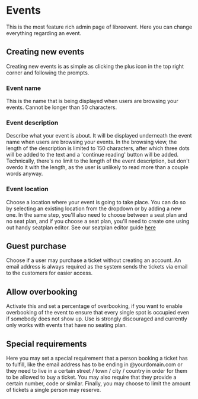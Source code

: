 # Events
This is the most feature rich admin page of libreevent. Here you can change everything regarding an event.

## Creating new events
Creating new events is as simple as clicking the plus icon in the top right corner and following the prompts.

### Event name
This is the name that is being displayed when users are browsing your events. Cannot be longer than 50 characters.

### Event description
Describe what your event is about. It will be displayed underneath the event name when users are browsing your events. In the browsing view, the length of the description is limited to 150 characters, after which three dots will be added to the text and a 'continue reading' button will be added. Technically, there's no limit to the length of the event description, but don't overdo it with the length, as the user is unlikely to read more than a couple words anyway.

### Event location
Choose a location where your event is going to take place. You can do so by selecting an existing location from the dropdown or by adding a new one. In the same step, you'll also need to choose between a seat plan and no seat plan, and if you choose a seat plan, you'll need to create one using out handy seatplan editor. See our seatplan editor guide [here](&/admin-panel/seatplan-editor)

## Guest purchase
Choose if a user may purchase a ticket without creating an account. An email address is always required as the system sends the tickets via email to the customers for easier access.

## Allow overbooking
Activate this and set a percentage of overbooking, if you want to enable overbooking of the event to ensure that every single spot is occupied even if somebody does not show up. Use is strongly discouraged and currently only works with events that have no seating plan.

## Special requirements
Here you may set a special requirement that a person booking a ticket has to fulfill, like the email address has to be ending in @yourdomain.com or they need to live in a certain street / town / city / country in order for them to be allowed to buy a ticket. You may also require that they provide a certain number, code or similar. Finally, you may choose to limit the amount of tickets a single person may reserve. 